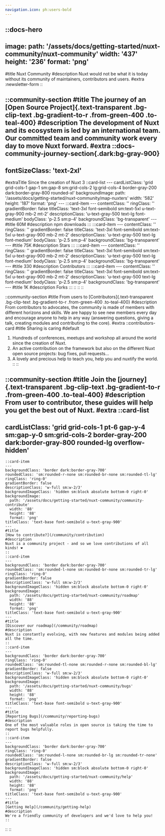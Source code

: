```yaml
---
navigation.icon: ph:users-bold
---
```

<!-- markdownlint-disable -->
<!-- @case-police-disable -->

::docs-hero
---
image:
  path: '/assets/docs/getting-started/nuxt-community/nuxt-community'
  width: '437'
  height: '236'
  format: 'png'
---
#title
Nuxt Community
#description
Nuxt would not be what it is today without its community of maintainers, contributors and users.
#extra
:newsletter-form
::

::community-section
#title
The journey of an [Open Source Project]{.text-transparent .bg-clip-text .bg-gradient-to-r .from-green-400 .to-teal-400}
#description
The development of Nuxt and its ecosystem is led by an international team. Our committed team and community work every day to move Nuxt forward.
#extra
  ::docs-community-journey-section{.dark:bg-gray-900}
  ---
  fontSizeClass: 'text-2xl'
  ---
  #extraTitle
  Since the creation of Nuxt 3
    ::card-list
    ---
    cardListClass: 'grid grid-cols-1 gap-1 sm:gap-8 sm:grid-cols-2 lg:grid-cols-4 border-gray-200 dark:border-gray-800 rounded-xl'
    backgroundImage:
      path: '/assets/docs/getting-started/nuxt-community/map-nuxters'
      width: '582'
      height: '187'
      format: 'png'
    ---
      :::card-item
      ---
      contentClass: ''
      ringClass: ''
      gradientBorder: false
      titleClass: 'text-3xl font-semibold sm:text-5xl u-text-gray-900 mb-2 mt-2'
      descriptionClass: 'u-text-gray-500 text-lg font-medium'
      bodyClass: 'p-2.5 sm:p-4'
      backgroundClass: 'bg-transparent'
      ---
      #title
      60M
      #description
      npm downloads
      :::
      :::card-item
      ---
      contentClass: ''
      ringClass: ''
      gradientBorder: false
      titleClass: 'text-3xl font-semibold sm:text-5xl u-text-gray-900 mb-2 mt-2'
      descriptionClass: 'u-text-gray-500 text-lg font-medium'
      bodyClass: 'p-2.5 sm:p-4'
      backgroundClass: 'bg-transparent'
      ---
      #title
      75K
      #description
      Stars
      :::
      :::card-item
      ---
      contentClass: ''
      ringClass: ''
      gradientBorder: false
      titleClass: 'text-3xl font-semibold sm:text-5xl u-text-gray-900 mb-2 mt-2'
      descriptionClass: 'u-text-gray-500 text-lg font-medium'
      bodyClass: 'p-2.5 sm:p-4'
      backgroundClass: 'bg-transparent'
      ---
      #title
      330
      #description
      Contributors
      :::
      :::card-item
      ---
      contentClass: ''
      ringClass: ''
      gradientBorder: false
      titleClass: 'text-3xl font-semibold sm:text-5xl u-text-gray-900 mb-2 mt-2'
      descriptionClass: 'u-text-gray-500 text-lg font-medium'
      bodyClass: 'p-2.5 sm:p-4'
      backgroundClass: 'bg-transparent'
      ---
      #title
      1K
      #description
      Forks
      :::
    ::
  ::
::

::community-section
#title
From users to [Contributors]{.text-transparent .bg-clip-text .bg-gradient-to-r .from-green-400 .to-teal-400}
#description
From contributors to advocates, the community is made of members with different horizons and skills. We are happy to see new members every day and encourage anyone to help in any way (answering questions, giving a talk, creating modules and contributing to the core).
#extra
  ::contributors-card
  #title
  Sharing is caring
  #default
  1. Hundreds of conferences, meetups and workshop all around the world since the creation of Nuxt.
  2. An active contribution on the framework but also on the different Nuxt open source projects: bug fixes, pull requests...
  3. A lovely and precious help to teach you, help you and nuxtify the world.
  ::
::


::community-section
#title
Join the [journey]{.text-transparent .bg-clip-text .bg-gradient-to-r .from-green-400 .to-teal-400}
#description
From user to contributor, these guides will help you get the best out of Nuxt.
#extra
  ::card-list
  ---
  cardListClass: 'grid grid-cols-1 pt-6 gap-y-4 sm:gap-y-0 sm:grid-cols-2 border-gray-200 dark:border-gray-800 rounded-lg overflow-hidden'
  ---
    ::card-item
    ---
    backgroundClass: 'border dark:border-gray-700'
    roundedClass: 'sm:rounded-r-none sm:rounded-br-none sm:rounded-tl-lg'
    ringClass: 'ring-0'
    gradientBorder: false
    descriptionClass: 'w-full sm:w-2/3'
    backgroundImageClass: 'hidden sm:block absolute bottom-0 right-0'
    backgroundImage:
      path: '/assets/docs/getting-started/nuxt-community/community-contribute'
      width: '88'
      height: '88'
      format: 'png'
    titleClass: 'text-base font-semibold u-text-gray-900'
    ---
    #title
    [How to contribute?](/community/contribution)
    #description
    Nuxt is a community project - and so we love contributions of all kinds! ❤️
    ::
    ::card-item
    ---
    backgroundClass: 'border dark:border-gray-700'
    roundedClass: 'sm:rounded-l-none sm:rounded-br-none sm:rounded-tr-lg'
    ringClass: 'ring-0'
    gradientBorder: false
    descriptionClass: 'w-full sm:w-2/3'
    backgroundImageClass: 'hidden sm:block absolute bottom-0 right-0'
    backgroundImage:
      path: '/assets/docs/getting-started/nuxt-community/roadmap'
      width: '88'
      height: '88'
      format: 'png'
    titleClass: 'text-base font-semibold u-text-gray-900'
    ---
    #title
    [Discover our roadmap](/community/roadmap)
    #description
    Nuxt is constantly evolving, with new features and modules being added all the time.
    ::
    ::card-item
    ---
    backgroundClass: 'border dark:border-gray-700'
    ringClass: 'ring-0'
    roundedClass: 'sm:rounded-tl-none sm:rounded-r-none sm:rounded-bl-lg'
    gradientBorder: false
    descriptionClass: 'w-full sm:w-2/3'
    backgroundImageClass: 'hidden sm:block absolute bottom-0 right-0'
    backgroundImage:
      path: '/assets/docs/getting-started/nuxt-community/bugs'
      width: '88'
      height: '88'
      format: 'png'
    titleClass: 'text-base font-semibold u-text-gray-900'
    ---
    #title
    [Reporting Bugs](/community/reporting-bugs)
    #description
    One of the most valuable roles in open source is taking the time to report bugs helpfully.
    ::
    ::card-item
    ---
    backgroundClass: 'border dark:border-gray-700'
    ringClass: 'ring-0'
    roundedClass: 'sm:rounded-l-none sm:rounded-br-lg sm:rounded-tr-none'
    gradientBorder: false
    descriptionClass: 'w-full sm:w-2/3'
    backgroundImageClass: 'hidden sm:block absolute bottom-0 right-0'
    backgroundImage:
      path: '/assets/docs/getting-started/nuxt-community/help'
      width: '88'
      height: '88'
      format: 'png'
    titleClass: 'text-base font-semibold u-text-gray-900'
    ---
    #title
    [Getting Help](/community/getting-help)
    #description
    We're a friendly community of developers and we'd love to help you!
    ::
  ::
::
